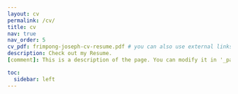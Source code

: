```yaml
---
layout: cv
permalink: /cv/
title: cv
nav: true
nav_order: 5
cv_pdf: frimpong-joseph-cv-resume.pdf # you can also use external links here
description: Check out my Resume.
[comment]: This is a description of the page. You can modify it in '_pages/cv.md'. You can also change or remove the top pdf download button.

toc:
  sidebar: left
---
```

